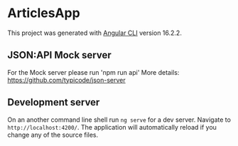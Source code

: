 # ArticlesApp

This project was generated with [Angular CLI](https://github.com/angular/angular-cli) version 16.2.2. <br>

## JSON:API Mock server

For the Mock server please run 'npm run api'
More details: https://github.com/typicode/json-server


## Development server

On an another command line shell run `ng serve` for a dev server. Navigate to `http://localhost:4200/`. The application will automatically reload if you change any of the source files.

 
 
